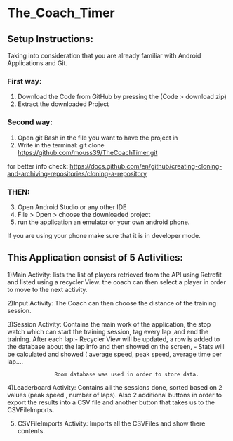 # The_Coach_Timer





## Setup Instructions:
Taking into consideration that you are already familiar with Android Applications and Git.

### First way:

1) Download the Code from GitHub by pressing the (Code > download zip)
2) Extract the downloaded Project

### Second way:

1) Open git Bash in the file you want to have the project in
2) Write in the terminal:
 	git clone https://github.com/mouss39/TheCoachTimer.git

for better info check: https://docs.github.com/en/github/creating-cloning-and-archiving-repositories/cloning-a-repository


### THEN:

3) Open Android Studio or any other IDE
4) File > Open > choose the downloaded project
5) run the application an emulator or your own android phone.

If you are using your phone make sure that it is in developer mode.


## This Application consist of 5 Activities:
1)Main Activity: lists the list of players retrieved from the API using Retrofit and listed using a recycler View.
                  the coach can then select a player in order to move to the next activity.
                  
2)Input Activity: The Coach can then choose the distance of the training  session.


3)Session Activity: Contains the main work of the application, the stop watch which can start the training session, tag every lap ,and end the training.
                    After each lap:- Recycler View will be updated, a row is added to the database about the lap info and then showed on the screen,
                                   - Stats will be calculated and showed ( average speed, peak speed, average time per lap....
                                   
                   Room database was used in order to store data.
                   
                   
4)Leaderboard Activity: Contains all the sessions done, sorted based on 2 values (peak speed , number of laps). Also  2 additional buttons in order to export the results into a CSV file and another button that takes us to the CSVFileImports.

5) CSVFileImports Activity: Imports all the CSVFiles and show there contents.
                        
                 






